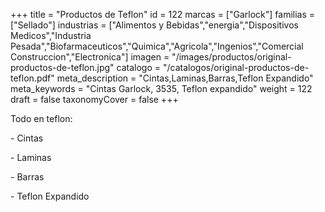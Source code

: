 +++
title = "Productos de Teflon"
id = 122
marcas = ["Garlock"]
familias = ["Sellado"]
industrias = ["Alimentos y Bebidas","energia","Dispositivos Medicos","Industria Pesada","Biofarmaceuticos","Quimica","Agricola","Ingenios","Comercial Construccion","Electronica"]
imagen = "/images/productos/original-productos-de-teflon.jpg"
catalogo = "/catalogos/original-productos-de-teflon.pdf"
meta_description = "Cintas,Laminas,Barras,Teflon Expandido"
meta_keywords = "Cintas Garlock, 3535, Teflon expandido"
weight = 122
draft = false
taxonomyCover = false
+++
<p>Todo en teflon:</p>
<p>- Cintas</p>
<p>- Laminas</p>
<p>- Barras</p>
<p>- Teflon Expandido</p>